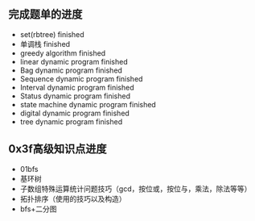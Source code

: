 ## 完成题单的进度

 - set(rbtree) finished
 - 单调栈 finished
 - greedy algorithm finished
 - linear dynamic program finished
 - Bag dynamic program finished
 - Sequence dynamic program finished
 - Interval dynamic program finished
 - Status dynamic program finished
 - state machine dynamic program finished 
 - digital dynamic program finished
 - tree dynamic program finished


## 0x3f高级知识点进度
 - 01bfs 
 - 基环树
 - 子数组特殊运算统计问题技巧（gcd，按位或，按位与，乘法，除法等等）
 - 拓扑排序（使用的技巧以及构造）
 - bfs+二分图


 
